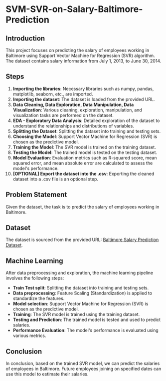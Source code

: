# SVM-SVR-on-Salary-Baltimore-Prediction

## Introduction
This project focuses on predicting the salary of employees working in Baltimore using Support Vector Machine for Regression (SVR) algorithm. The dataset contains salary information from July 1, 2013, to June 30, 2014.

## Steps

1. **Importing the libraries**: Necessary libraries such as numpy, pandas, matplotlib, seaborn, etc., are imported.
2. **Importing the dataset**: The dataset is loaded from the provided URL.
3. **Data Cleaning, Data Exploration, Data Manipulation, Data Visualization**: Various cleaning, exploration, manipulation, and visualization tasks are performed on the dataset.
4. **EDA - Exploratory Data Analysis**: Detailed exploration of the dataset to understand the relationships and distributions of variables.
5. **Splitting the Dataset**: Splitting the dataset into training and testing sets.
6. **Choosing the Model**: Support Vector Machine for Regression (SVR) is chosen as the predictive model.
7. **Training the Model**: The SVR model is trained on the training dataset.
8. **Testing the Model**: The trained model is tested on the testing dataset.
9. **Model Evaluation**: Evaluation metrics such as R-squared score, mean squared error, and mean absolute error are calculated to assess the model's performance.
10. **[OPTIONAL] Export the dataset into the .csv**: Exporting the cleaned dataset into a .csv file is an optional step.

## Problem Statement
Given the dataset, the task is to predict the salary of employees working in Baltimore.

## Dataset
The dataset is sourced from the provided URL: [Baltimore Salary Prediction Dataset](https://raw.githubusercontent.com/Lochana24/Baltimore-Salary-Prediction/main/train.csv).

## Machine Learning
After data preprocessing and exploration, the machine learning pipeline involves the following steps:
- **Train Test split**: Splitting the dataset into training and testing sets.
- **Data preprocessing**: Feature Scaling (Standardization) is applied to standardize the features.
- **Model selection**: Support Vector Machine for Regression (SVR) is chosen as the predictive model.
- **Training**: The SVR model is trained using the training dataset.
- **Testing and Prediction**: The trained model is tested and used to predict salaries.
- **Performance Evaluation**: The model's performance is evaluated using various metrics.

## Conclusion
In conclusion, based on the trained SVR model, we can predict the salaries of employees in Baltimore. Future employees joining on specified dates can use this model to estimate their salaries.
